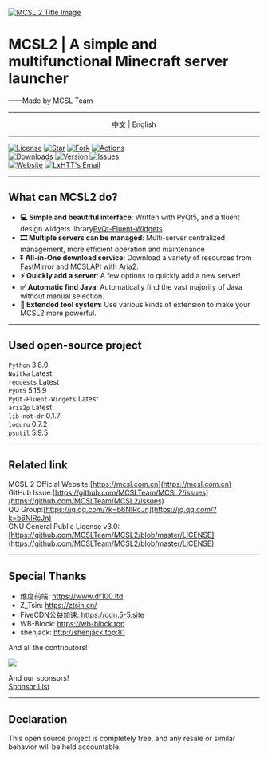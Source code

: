 [![MCSL 2 Title Image](https://s3.bmp.ovh/imgs/2023/03/21/5afb21934bd980ab.png)](https://mcsl.com.cn)

# MCSL2 | A simple and multifunctional Minecraft server launcher

<right>
——Made by MCSL Team
</right>

___

<center>
<a href="https://github.com/MCSLTeam/MCSL2" target="_blank">中文</a>  |  English
</center>

___
[![License](https://img.shields.io/github/license/MCSLTeam/MCSL2?style=for-the-badge "License")](https://github.com/MCSLTeam/MCSL2/blob/master/LICENSE)
[![Star](https://img.shields.io/github/stars/MCSLTeam/MCSL2?style=for-the-badge "Star")](https://github.com/MCSLTeam/MCSL2/stargazers)
[![Fork](https://img.shields.io/github/forks/MCSLTeam/MCSL2?style=for-the-badge "Fork")](https://github.com/MCSLTeam/MCSL2/forks)
[![Actions](https://img.shields.io/github/actions/workflow/status/MCSLTeam/MCSL2/build.yml?label=Build&style=for-the-badge "Actions")](https://github.com/MCSLTeam/MCSL2/actions)  
[![Downloads](https://img.shields.io/github/downloads/MCSLTeam/MCSL2/total?style=for-the-badge "Downloads")](https://github.com/MCSLTeam/MCSL2/releases)
[![Version](https://img.shields.io/github/v/tag/MCSLTeam/MCSL2?label=ver&style=for-the-badge "Version")](https://github.com/MCSLTeam/MCSL2/releases/latest)
[![Issues](https://img.shields.io/github/issues/MCSLTeam/MCSL2?style=for-the-badge "Issues")](https://github.com/MCSLTeam/MCSL2/issues)  
[![Website](https://img.shields.io/badge/offical-website-gray.svg?style=for-the-badge "Website")](https://mcsl.com.cn)
[![LxHTT's Email](https://img.shields.io/badge/%20EMAIL-lxhtt%40vip.qq.com-%2357728B?style=for-the-badge)](mailto:lxhtt@vip.qq.com)   
___

## What can MCSL2 do?  

- **💻 Simple and beautiful interface**: Written with PyQt5, and a fluent design widgets library[PyQt-Fluent-Widgets](https://www.github.com/zhiyiYo/PyQt-Fluent-Widgets)  
- **🎞️ Multiple servers can be managed**: Multi-server centralized management, more efficient operation and maintenance  
- **⏬ All-in-One download service**: Download a variety of resources from FastMirror and MCSLAPI with Aria2.  
- **⚡ Quickly add a server**: A few options to quickly add a new server!
- **✅ Automatic find Java**: Automatically find the vast majority of Java without manual selection.  
- **🔧 Extended tool system**: Use various kinds of extension to make your MCSL2 more powerful.  
___

## Used open-source project

`Python` 3.8.0  
`Nuitka` Latest  
`requests` Latest  
`PyQt5` 5.15.9  
`PyQt-Fluent-Widgets` Latest  
`aria2p` Latest  
`lib-not-dr` 0.1.7  
`loguru` 0.7.2  
`psutil` 5.9.5  
___

## Related link

MCSL 2 Official Website:[https://mcsl.com.cn](https://mcsl.com.cn)  
GitHub Issue:[https://github.com/MCSLTeam/MCSL2/issues](https://github.com/MCSLTeam/MCSL2/issues)  
QQ Group:[https://jq.qq.com/?k=b6NlRcJn](https://jq.qq.com/?k=b6NlRcJn)  
GNU General Public License v3.0:[https://github.com/MCSLTeam/MCSL2/blob/master/LICENSE](https://github.com/MCSLTeam/MCSL2/blob/master/LICENSE)
___

## Special Thanks

- 维度前端: https://www.df100.ltd
- Z_Tsin: https://ztsin.cn/
- FiveCDN公益加速: https://cdn.5-5.site
- WB-Block: https://wb-block.top
- shenjack: http://shenjack.top:81

And all the contributors!  

<a href="https://github.com/MCSLTeam/MCSL2/graphs/contributors"><img src="https://contrib.rocks/image?repo=MCSLTeam/MCSL2&anon=1&max=100000000"></a>

And our sponsors!  
[Sponsor List](https://github.com/MCSLTeam/MCSL2/blob/master/Sponsors.md)
___

## Declaration  
This open source project is completely free, and any resale or similar behavior will be held accountable.